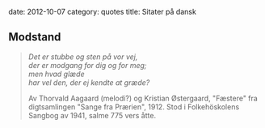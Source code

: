 date:    2012-10-07
category: quotes
title: Sitater på dansk
## Modstand
<blockquote>

<cite>
Det er stubbe og sten på vor vej,<br/>
der er modgang for dig og for meg;<br/>
men hvad glæde<br/>
har vel den, der ej kendte at græde?<br/>
</cite>


Av Thorvald Aagaard (melodi?) og Kristian Østergaard,
"Fæstere" fra digtsamlingen "Sange fra Prærien", 1912. Stod i
Folkehöskolens Sangbog av 1941, salme 775 vers åtte.

</blockquote>
